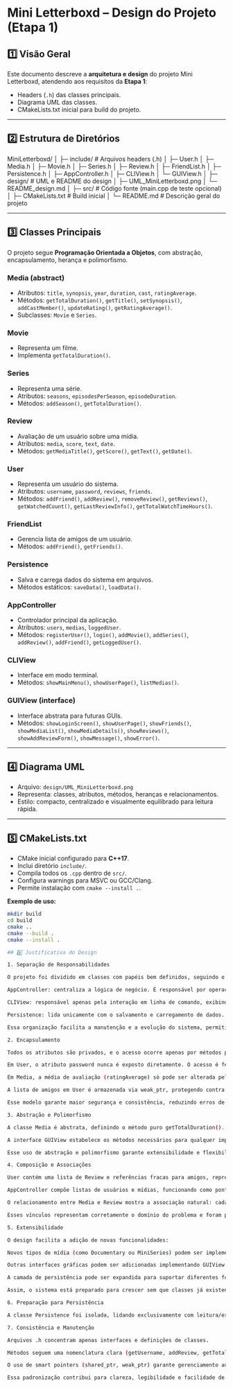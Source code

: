 # Mini Letterboxd – Design do Projeto (Etapa 1)

## 1️⃣ Visão Geral

Este documento descreve a **arquitetura e design** do projeto Mini Letterboxd, atendendo aos requisitos da **Etapa 1**:

- Headers (`.h`) das classes principais.
- Diagrama UML das classes.
- CMakeLists.txt inicial para build do projeto.

---

## 2️⃣ Estrutura de Diretórios

MiniLetterboxd/
│
├─ include/ # Arquivos headers (.h)
│ ├─ User.h
│ ├─ Media.h
│ ├─ Movie.h
│ ├─ Series.h
│ ├─ Review.h
│ ├─ FriendList.h
│ ├─ Persistence.h
│ ├─ AppController.h
│ ├─ CLIView.h
│ └─ GUIView.h
│
├─ design/ # UML e README do design
│ ├─ UML_MiniLetterboxd.png
│ └─ README_design.md
│
├─ src/ # Código fonte (main.cpp de teste opcional)
│
├─ CMakeLists.txt # Build inicial
│
└─ README.md # Descrição geral do projeto

---

## 3️⃣ Classes Principais

O projeto segue **Programação Orientada a Objetos**, com abstração, encapsulamento, herança e polimorfismo.  

### **Media (abstract)**
- Atributos: `title`, `synopsis`, `year`, `duration`, `cast`, `ratingAverage`.
- Métodos: `getTotalDuration()`, `getTitle()`, `setSynopsis()`, `addCastMember()`, `updateRating()`, `getRatingAverage()`.
- Subclasses: `Movie` e `Series`.

### **Movie**
- Representa um filme.
- Implementa `getTotalDuration()`.

### **Series**
- Representa uma série.
- Atributos: `seasons`, `episodesPerSeason`, `episodeDuration`.
- Métodos: `addSeason()`, `getTotalDuration()`.

### **Review**
- Avaliação de um usuário sobre uma mídia.
- Atributos: `media`, `score`, `text`, `date`.
- Métodos: `getMediaTitle()`, `getScore()`, `getText()`, `getDate()`.

### **User**
- Representa um usuário do sistema.
- Atributos: `username`, `password`, `reviews`, `friends`.
- Métodos: `addFriend()`, `addReview()`, `removeReview()`, `getReviews()`, `getWatchedCount()`, `getLastReviewInfo()`, `getTotalWatchTimeHours()`.

### **FriendList**
- Gerencia lista de amigos de um usuário.
- Métodos: `addFriend()`, `getFriends()`.

### **Persistence**
- Salva e carrega dados do sistema em arquivos.
- Métodos estáticos: `saveData()`, `loadData()`.

### **AppController**
- Controlador principal da aplicação.
- Atributos: `users`, `medias`, `loggedUser`.
- Métodos: `registerUser()`, `login()`, `addMovie()`, `addSeries()`, `addReview()`, `addFriend()`, `getLoggedUser()`.

### **CLIView**
- Interface em modo terminal.
- Métodos: `showMainMenu()`, `showUserPage()`, `listMedias()`.

### **GUIView (interface)**
- Interface abstrata para futuras GUIs.
- Métodos: `showLoginScreen()`, `showUserPage()`, `showFriends()`, `showMediaList()`, `showMediaDetails()`, `showReviews()`, `showAddReviewForm()`, `showMessage()`, `showError()`.

---

## 4️⃣ Diagrama UML

- Arquivo: `design/UML_MiniLetterboxd.png`  
- Representa: classes, atributos, métodos, heranças e relacionamentos.  
- Estilo: compacto, centralizado e visualmente equilibrado para leitura rápida.

---

## 5️⃣ CMakeLists.txt

- CMake inicial configurado para **C++17**.
- Inclui diretório `include/`.
- Compila todos os `.cpp` dentro de `src/`.
- Configura warnings para MSVC ou GCC/Clang.
- Permite instalação com `cmake --install .`.

**Exemplo de uso:**

```bash
mkdir build
cd build
cmake ..
cmake --build .
cmake --install .

## 6️⃣ Justificativa do Design

1. Separação de Responsabilidades

O projeto foi dividido em classes com papéis bem definidos, seguindo o princípio da responsabilidade única:

AppController: centraliza a lógica de negócio. É responsável por operações como cadastro e login de usuários, criação de mídias e adição de reviews. Não trata interface nem persistência, evitando mistura de camadas.

CLIView: responsável apenas pela interação em linha de comando, exibindo menus e chamando os métodos do controlador.

Persistence: lida unicamente com o salvamento e carregamento de dados. Se futuramente for necessário trocar de .txt para JSON ou banco de dados, somente essa classe será alterada.

Essa organização facilita a manutenção e a evolução do sistema, permitindo alterar ou substituir módulos de forma independente.

2. Encapsulamento

Todos os atributos são privados, e o acesso ocorre apenas por métodos públicos controlados. Isso garante consistência e proteção dos dados:

Em User, o atributo password nunca é exposto diretamente. O acesso é feito via método checkPassword(), evitando manipulação indevida da senha.

Em Media, a média de avaliação (ratingAverage) só pode ser alterada pelo método updateRating(), que permite aplicar regras de validação antes de atualizar o valor.

A lista de amigos em User é armazenada via weak_ptr, protegendo contra ciclos de memória e mantendo o controle do sistema sobre como essa informação é acessada.

Esse modelo garante maior segurança e consistência, reduzindo erros de acesso direto a atributos.

3. Abstração e Polimorfismo

A classe Media é abstrata, definindo o método puro getTotalDuration(). Isso permite que Movie e Series implementem suas próprias versões, sem impactar o restante do sistema.

A interface GUIView estabelece os métodos necessários para qualquer implementação de interface (linha de comando, GUI em Qt etc.). Assim, diferentes modos de interação podem ser adicionados sem alterar a lógica principal.

Esse uso de abstração e polimorfismo garante extensibilidade e flexibilidade.

4. Composição e Associações

User contém uma lista de Review e referências fracas para amigos, representando relações reais entre usuários.

AppController compõe listas de usuários e mídias, funcionando como ponto central de orquestração.

O relacionamento entre Media e Review mostra a associação natural: cada mídia pode ter várias avaliações, e cada avaliação pertence a um usuário.

Esses vínculos representam corretamente o domínio do problema e foram projetados para evitar dependências desnecessárias.

5. Extensibilidade

O design facilita a adição de novas funcionalidades:

Novos tipos de mídia (como Documentary ou MiniSeries) podem ser implementados estendendo Media.

Outras interfaces gráficas podem ser adicionadas implementando GUIView.

A camada de persistência pode ser expandida para suportar diferentes formatos de dados.

Assim, o sistema está preparado para crescer sem que classes já existentes precisem ser modificadas.

6. Preparação para Persistência

A classe Persistence foi isolada, lidando exclusivamente com leitura/escrita de dados. Isso facilita futuras integrações com arquivos em outros formatos ou bancos de dados relacionais, sem impacto na lógica do sistema.

7. Consistência e Manutenção

Arquivos .h concentram apenas interfaces e definições de classes.

Métodos seguem uma nomenclatura clara (getUsername, addReview, getTotalDuration).

O uso de smart pointers (shared_ptr, weak_ptr) garante gerenciamento automático de memória, reduzindo riscos de vazamentos.

Essa padronização contribui para clareza, legibilidade e facilidade de manutenção.
